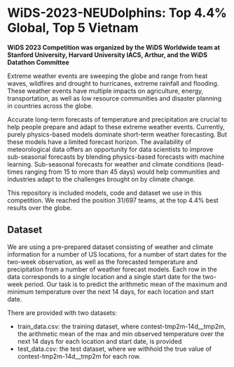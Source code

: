 # WiDS-2023-NEUDolphins: Top 4.4% Global, Top 5 Vietnam
**WiDS 2023 Competition was organized by the WiDS Worldwide team at Stanford University, Harvard University IACS, Arthur, and the WiDS Datathon Committee**

Extreme weather events are sweeping the globe and range from heat waves, wildfires and drought to hurricanes, extreme rainfall and flooding. These weather events have multiple impacts on agriculture, energy, transportation, as well as low resource communities and disaster planning in countries across the globe.

Accurate long-term forecasts of temperature and precipitation are crucial to help people prepare and adapt to these extreme weather events. Currently, purely physics-based models dominate short-term weather forecasting. But these models have a limited forecast horizon. The availability of meteorological data offers an opportunity for data scientists to improve sub-seasonal forecasts by blending physics-based forecasts with machine learning. Sub-seasonal forecasts for weather and climate conditions (lead-times ranging from 15 to more than 45 days) would help communities and industries adapt to the challenges brought on by climate change.

This repository is included models, code and dataset we use in this competition. We reached the position 31/697 teams, at the top 4.4% best results over the globe.


## Dataset
We are using a pre-prepared dataset consisting of weather and climate information for a number of US locations, for a number of start dates for the two-week observation, as well as the forecasted temperature and precipitation from a number of weather forecast models. Each row in the data corresponds to a single location and a single start date for the two-week period. Our task is to predict the arithmetic mean of the maximum and minimum temperature over the next 14 days, for each location and start date.

There are provided with two datasets:

- train_data.csv: the training dataset, where contest-tmp2m-14d__tmp2m, the arithmetic mean of the max and min observed temperature over the next 14 days for each location and start date, is provided
- test_data.csv: the test dataset, where we withhold the true value of contest-tmp2m-14d__tmp2m for each row.

